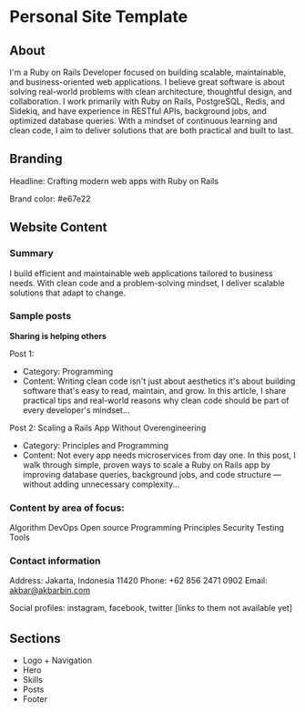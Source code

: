 # Personal Site Template

## About

I'm a Ruby on Rails Developer focused on building scalable, maintainable, and business-oriented web applications. I believe great software is about solving real-world problems with clean architecture, thoughtful design, and collaboration. I work primarily with Ruby on Rails, PostgreSQL, Redis, and Sidekiq, and have experience in RESTful APIs, background jobs, and optimized database queries. With a mindset of continuous learning and clean code, I aim to deliver solutions that are both practical and built to last.

## Branding

Headline: Crafting modern web apps with Ruby on Rails

Brand color: #e67e22

## Website Content

### Summary

I build efficient and maintainable web applications tailored to business needs.
With clean code and a problem-solving mindset, I deliver scalable solutions that adapt to change.

### Sample posts

**Sharing is helping others**

Post 1:

- Category: Programming
- Content: Writing clean code isn't just about aesthetics it's about building software that's easy to read, maintain, and grow. In this article, I share practical tips and real-world reasons why clean code should be part of every developer's mindset...

Post 2: Scaling a Rails App Without Overengineering

- Category: Principles and Programming
- Content: Not every app needs microservices from day one. In this post, I walk through simple, proven ways to scale a Ruby on Rails app by improving database queries, background jobs, and code structure — without adding unnecessary complexity...

### Content by area of focus:

Algorithm
DevOps
Open source
Programming
Principles
Security
Testing
Tools

### Contact information

Address: Jakarta, Indonesia 11420
Phone: +62 856 2471 0902
Email: akbar@akbarbin.com

Social profiles: instagram, facebook, twitter [links to them not available yet]

######

## Sections

- Logo + Navigation
- Hero
- Skills
- Posts
- Footer
